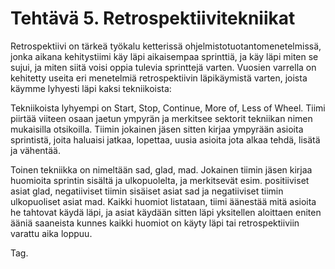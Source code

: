 # Tehtävä 5. Retrospektiivitekniikat

Retrospektiivi on tärkeä työkalu ketterissä ohjelmistotuotantomenetelmissä, jonka aikana kehitystiimi käy läpi aikaisempaa sprinttiä, ja käy läpi miten se sujui, ja miten siitä voisi oppia tulevia sprinttejä varten. Vuosien varrella on kehitetty useita eri menetelmiä retrospektiivin läpikäymistä varten, joista käymme lyhyesti läpi kaksi tekniikoista:

Tekniikoista lyhyempi on Start, Stop, Continue, More of, Less of Wheel. Tiimi piirtää viiteen osaan jaetun ympyrän ja merkitsee sektorit tekniikan nimen mukaisilla otsikoilla. Tiimin jokainen jäsen sitten kirjaa ympyrään asioita sprintistä, joita haluaisi jatkaa, lopettaa, uusia asioita jota alkaa tehdä, lisätä ja vähentää.

Toinen tekniikka on nimeltään sad, glad, mad. Jokainen tiimin jäsen kirjaa huomioita sprintin sisältä ja ulkopuolelta, ja merkitsevät esim. positiiviset asiat glad, negatiiviset tiimin sisäiset asiat sad ja negatiiviset tiimin ulkopuoliset asiat mad. Kaikki huomiot listataan, tiimi äänestää mitä asioita he tahtovat käydä läpi, ja asiat käydään sitten läpi yksitellen aloittaen eniten ääniä saaneista kunnes kaikki huomiot on käyty läpi tai retrospektiiviin varattu aika loppuu.

Tag.
